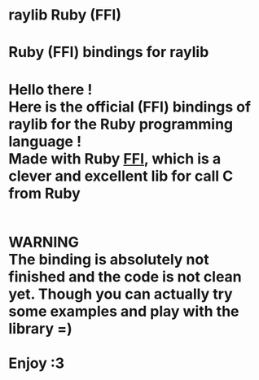 # raylib Ruby (FFI)
<h1>Ruby (FFI) bindings for raylib<h1 />

Hello there !<br />
Here is the official (FFI) bindings of raylib for the Ruby programming language !<br />
Made with Ruby [FFI](https://github.com/ffi/ffi), which is a clever and excellent lib for call C from Ruby<br /><br />

**WARNING**<br />
The binding is absolutely not finished and the code is not clean yet. Though you can actually try some examples and play with the library =)<br />
<br />
Enjoy :3
